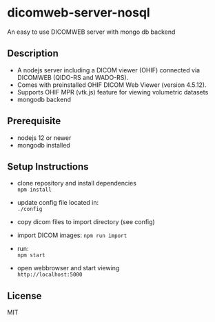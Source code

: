# dicomweb-server-nosql

An easy to use DICOMWEB server with mongo db backend

## Description
* A nodejs server including a DICOM viewer (OHIF) connected via DICOMWEB (QIDO-RS and WADO-RS).
* Comes with preinstalled OHIF DICOM Web Viewer (version 4.5.12).
* Supports OHIF MPR (vtk.js) feature for viewing volumetric datasets
* mongodb backend

## Prerequisite

* nodejs 12 or newer
* mongodb installed

## Setup Instructions

* clone repository and install dependencies  
  ```npm install```

* update config file located in:  
  ```./config```

* copy dicom files to import directory (see config)

* import DICOM images:
  ```npm run import```

* run:  
  ```npm start```

* open webbrowser and start viewing  
  ```http://localhost:5000```

## License
MIT
